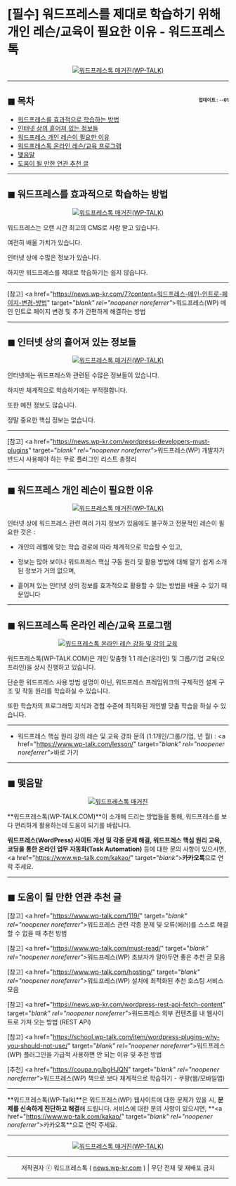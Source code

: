 # [필수] 워드프레스를 제대로 학습하기 위해 개인 레슨/교육이 필요한 이유 - 워드프레스톡

<center><a href="https://www.wp-talk.com/kakao/" target="_blank" rel="noopener noreferrer"_><img src="https://hellotblog.files.wordpress.com/2019/08/wptalk-why-need-lesson-01-300x300.png" style="max-width:100%;" alt="워드프레스톡 매거진(WP-TALK)"></a></center>

<!-- <a name="index"></a> -->
***
## ◼︎ 목차 <span style="font-size:0.5em; float:right; padding:0.5em 0 0;">업데이트 : <span class="post-year"></span>-<span class="post-month-digits"></span>-01</span>

- [워드프레스를 효과적으로 학습하는 방법](#index-00)
- [인터넷 상의 흩어져 있는 정보들](#index-01)
- [워드프레스 개인 레슨이 필요한 이유](#index-02)
- [워드프레스톡 온라인 레슨/교육 프로그램](#index-03)
- [맺음말](#index-epilogue)
- [도움이 될 만한 연관 추천 글](#recommendation)

<!-- <a name="index-00"></a> -->
***
## ◼︎ 워드프레스를 효과적으로 학습하는 방법

<center><a href="https://www.wp-talk.com/kakao/" target="_blank" rel="noopener noreferrer"_><img src="https://hellotblog.files.wordpress.com/2019/04/wptalk-wordpress-logo-01-800.png" style="max-width:100%;" alt="워드프레스톡 매거진(WP-TALK)"></a></center>

워드프레스는 오랜 시간 최고의 CMS로 사랑 받고 있습니다.

여전히 배울 가치가 있습니다.

인터넷 상에 수많은 정보가 있습니다.

하지만 워드프레스를 제대로 학습하기는 쉽지 않습니다.

***
[참고] <a href="https://news.wp-kr.com/7?content=워드프레스-메인-인트로-페이지-변경-방법" target="_blank" rel="noopener noreferrer"_>워드프레스(WP) 메인 인트로 페이지 변경 및 추가 간편하게 해결하는 방법</a>

<!-- <a name="index-01"></a> -->
***
## ◼︎ 인터넷 상의 흩어져 있는 정보들

<center><a href="https://www.wp-talk.com/kakao/" target="_blank" rel="noopener noreferrer"_><img src="https://hellotblog.files.wordpress.com/2019/04/wptalk-wordpress-logo-02-800.png" style="max-width:100%;" alt="워드프레스톡 매거진(WP-TALK)"></a></center>

인터넷에는 워드프레스와 관련된 수많은 정보들이 있습니다.

하지만 체계적으로 학습하기에는 부적절합니다.

또한 예전 정보도 많습니다.

정말 중요한 핵심 정보는 없습니다.

***
[참고] <a href="https://news.wp-kr.com/wordpress-developers-must-plugins" target="_blank" rel="noopener noreferrer"_>워드프레스(WP) 개발자가 반드시 사용해야 하는 무료 플러그인 리스트 총정리</a>

<!-- <a name="index-02"></a> -->
***
## ◼︎ 워드프레스 개인 레슨이 필요한 이유

<center><a href="https://www.wp-talk.com/kakao/" target="_blank" rel="noopener noreferrer"_><img src="https://hellotblog.files.wordpress.com/2019/04/wptalk-wordpress-logo-03-800.png" style="max-width:100%;" alt="워드프레스톡 매거진(WP-TALK)"></a></center>

인터넷 상에 워드프레스 관련 여러 가지 정보가 있음에도 불구하고 전문적인 레슨이 필요한 것은 :

- 개인의 레벨에 맞는 학습 경로에 따라 체계적으로 학습할 수 있고,

- 정보는 많아 보이나 워드프레스 핵심 구동 원리 및 활용 방법에 대해 알기 쉽게 소개된 정보가 거의 없으며,

- 흩어져 있는 인터넷 상의 정보를 효과적으로 활용할 수 있는 방법을 배울 수 있기 때문입니다

<!-- <a name="index-03"></a> -->
***
## ◼︎ 워드프레스톡 온라인 레슨/교육 프로그램

<center><a href="https://www.wp-talk.com/lesson/" target="_blank" rel="noopener noreferrer"_><img src="https://hellotblog.files.wordpress.com/2019/03/classroom-online-wptalk-00-800x500.png" style="max-width:100%;" alt="워드프레스톡 온라인 레슨 강좌 및 강의 교육"></a></center>

워드프레스톡(WP-TALK.COM)은 개인 맞춤형 1:1 레슨(온라인) 및 그룹/기업 교육(오프라인)을 상시 진행하고 있습니다.

단순한 워드프레스 사용 방법 설명이 아닌, 워드프레스 프레임워크의 구체적인 설계 구조 및 작동 원리를 학습하실 수 있습니다.

또한 학습자의 프로그래밍 지식과 경험 수준에 최적화된 개인별 맞춤 학습을 하실 수 있습니다.

***
- 워드프레스 핵심 원리 강의 레슨 및 교육 강좌 문의 (1:1개인/그룹/기업, <span class="post-year"></span>년 <span class="post-month"></span>월) : <a href="https://www.wp-talk.com/lesson/" target="_blank" rel="noopener noreferrer"_>바로 가기</a>

<!-- <a name="index-epilogue"></a> -->
***
## ◼︎ 맺음말

<center><a href="https://www.wp-talk.com/kakao/" target="_blank" rel="noopener noreferrer"_><img src="https://hellotblog.files.wordpress.com/2019/01/wptalk-com-cover-01.png" style="max-width:100%;" alt="워드프레스톡 매거진"></a></center>

**워드프레스톡(WP-TALK.COM)**이 소개해 드리는 방법들을 통해, 워드프레스를 보다 편리하게 활용하는데 도움이 되기를 바랍니다.

**워드프레스(WordPress) 사이트 개선 및 각종 문제 해결, 워드프레스 핵심 원리 교육, 코딩을 통한 온라인 업무 자동화(Task Automation)** 등에 대한 문의 사항이 있으시면, <a href="https://www.wp-talk.com/kakao/" target="_blank"_>**카카오톡**</a>으로 연락 주세요.

<!-- <a name="recommendation"></a> -->
***
## ◼︎ 도움이 될 만한 연관 추천 글

[참고] <a href="https://www.wp-talk.com/119/" target="_blank" rel="noopener noreferrer"_>워드프레스 관련 각종 문제 및 오류(에러)를 스스로 해결할 수 없을 때 추천 방법</a>

[참고] <a href="https://www.wp-talk.com/must-read/" target="_blank" rel="noopener noreferrer"_>워드프레스(WP) 초보자가 알아두면 좋은 추천 글 모음</a>

[참고] <a href="https://www.wp-talk.com/hosting/" target="_blank" rel="noopener noreferrer"_>워드프레스(WP) 설치에 최적화된 추천 호스팅 서비스 모음</a>

[참고] <a href="https://news.wp-kr.com/wordpress-rest-api-fetch-content" target="_blank" rel="noopener noreferrer"_>워드프레스 외부 컨텐츠를 내 웹사이트로 가져 오는 방법 (REST API)</a>

[참고] <a href="https://school.wp-talk.com/item/wordpress-plugins-why-you-should-not-use/" target="_blank" rel="noopener noreferrer"_>워드프레스(WP) 플러그인을 가급적 사용하면 안 되는 이유 및 추천 방법</a>

[추천] <a href="https://coupa.ng/bgHJQN" target="_blank" rel="noopener noreferrer"_>워드프레스(WP) 책으로 보다 체계적으로 학습하기 - 쿠팡(웹/모바일앱)</a>

***
**워드프레스톡(WP-Talk)**은 워드프레스(WP) 웹사이트에 대한 문제가 있을 시, **문제를 신속하게 진단하고 해결**해 드립니다. 서비스에 대한 문의 사항이 있으시면, **<a href="https://www.wp-talk.com/kakao/" target="_blank" rel="noopener noreferrer"_>카카오톡</a>**으로 연락 주세요.

***
<center><a href="https://www.wp-talk.com/kakao/" target="_blank" rel="noopener noreferrer"_><img src="https://hellotblog.files.wordpress.com/2019/03/wptalk-logo-120x120.png" style="max-width:100%;" alt="워드프레스톡 매거진(WP-TALK)"></a></center>

***
<center>저작권자 ⓒ 워드프레스톡 ( <a href="https://www.wp-talk.com/kakao/" target="_blank" rel="noopener noreferrer"_>news.wp-kr.com</a> ) | 무단 전재 및 재배포 금지</center>

***
